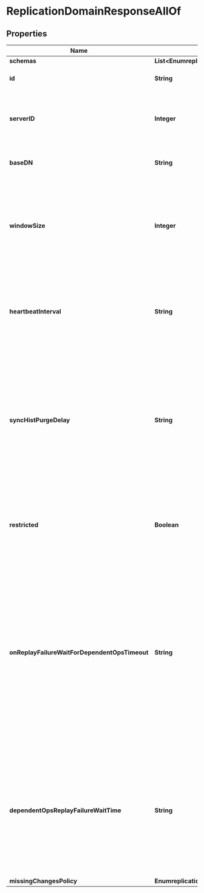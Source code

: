 

# ReplicationDomainResponseAllOf


## Properties

| Name | Type | Description | Notes |
|------------ | ------------- | ------------- | -------------|
|**schemas** | **List&lt;EnumreplicationDomainSchemaUrn&gt;** |  |  [optional] |
|**id** | **String** | Name of the Replication Domain |  [optional] |
|**serverID** | **Integer** | Specifies a unique identifier for the Directory Server within the Replication Domain. |  [optional] |
|**baseDN** | **String** | Specifies the base DN of the replicated data. |  [optional] |
|**windowSize** | **Integer** | Specifies the maximum number of replication updates the Directory Server can have outstanding from the Replication Server. |  [optional] |
|**heartbeatInterval** | **String** | Specifies the heartbeat interval that the Directory Server will use when communicating with Replication Servers. |  [optional] |
|**syncHistPurgeDelay** | **String** | The time in seconds after which historical information used in replication conflict resolution is purged. The information is removed from entries when they are modified after the purge delay has elapsed. |  [optional] |
|**restricted** | **Boolean** | When set to true, changes are only replicated with server instances that belong to the same replication set. |  [optional] |
|**onReplayFailureWaitForDependentOpsTimeout** | **String** | Defines the maximum time to retry a failed operation. An operation will be retried only if it appears that the failure might be dependent on an earlier operation from a different server that hasn&#39;t replicated yet. The frequency of the retry is determined by the dependent-ops-replay-failure-wait-time property. |  [optional] |
|**dependentOpsReplayFailureWaitTime** | **String** | Defines how long to wait before retrying certain operations, specifically operations that might have failed because they depend on an operation from a different server that has not yet replicated to this instance. |  [optional] |
|**missingChangesPolicy** | **EnumreplicationDomainMissingChangesPolicyProp** |  |  [optional] |



